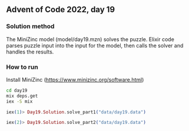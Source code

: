 ## Advent of Code 2022, day 19 ##

### Solution method ###

The MiniZinc model (model/day19.mzn) solves the puzzle.
Elixir code parses puzzle input into the input for the model, then calls
the solver and handles the results. 

### How to run ###

Install MiniZinc (https://www.minizinc.org/software.html) 

```bash
cd day19
mix deps.get
iex -S mix
```

```elixir
iex(1)> Day19.Solution.solve_part1("data/day19.data")

iex(2)> Day19.Solution.solve_part2("data/day19.data")

```

